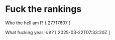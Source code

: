 # Fuck the rankings

Who the hell am I?
{ 27717607 }

What fucking year is it?
[ 2025-03-22T07:33:20Z ]

